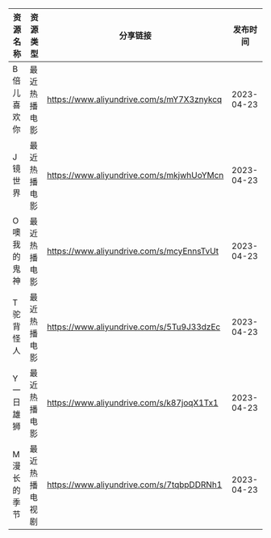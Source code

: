 | 资源名称   | 资源类型    | 分享链接                                      | 发布时间       |
| ------ | ------- | ----------------------------------------- | ---------- |
| B倍儿喜欢你 | 最近热播电影  | https://www.aliyundrive.com/s/mY7X3znykcq | 2023-04-23 |
| J镜世界   | 最近热播电影  | https://www.aliyundrive.com/s/mkjwhUoYMcn | 2023-04-23 |
| O噢我的鬼神 | 最近热播电影  | https://www.aliyundrive.com/s/mcyEnnsTvUt | 2023-04-23 |
| T驼背怪人  | 最近热播电影  | https://www.aliyundrive.com/s/5Tu9J33dzEc | 2023-04-23 |
| Y一日雄狮  | 最近热播电影  | https://www.aliyundrive.com/s/k87joqX1Tx1 | 2023-04-23 |
| M漫长的季节 | 最近热播电视剧 | https://www.aliyundrive.com/s/7tqbpDDRNh1 | 2023-04-23 |
